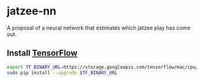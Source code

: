 # jatzee-nn
A proposal of a neural network that estimates which jatzee play has come out.


## Install [TensorFlow](https://www.tensorflow.org/versions/r0.11/get_started/os_setup.html#pip-installation)

```bash 
export TF_BINARY_URL=https://storage.googleapis.com/tensorflow/mac/cpu/tensorflow-0.11.0rc0-py2-none-any.whl 
sudo pip install --upgrade $TF_BINARY_URL
```


